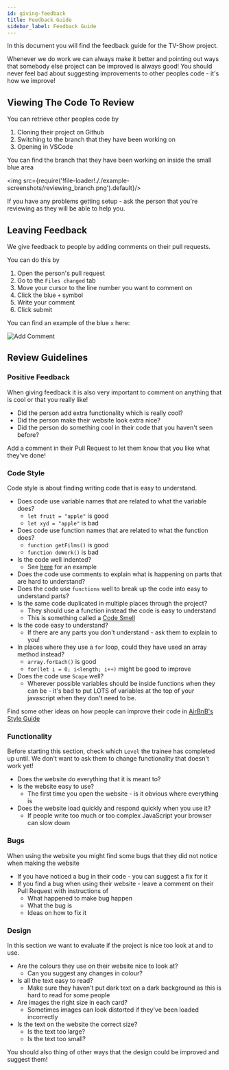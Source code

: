 ```yaml
---
id: giving-feedback
title: Feedback Guide
sidebar_label: Feedback Guide
---
```


In this document you will find the feedback guide for the TV-Show project.

Whenever we do work we can always make it better and pointing out ways that somebody else project can be improved is always good! You should never feel bad about suggesting improvements to other peoples code - it's how we improve!

## Viewing The Code To Review

You can retrieve other peoples code by

1. Cloning their project on Github
2. Switching to the branch that they have been working on
3. Opening in VSCode

You can find the branch that they have been working on inside the small blue area

<img src={require('!file-loader!././example-screenshots/reviewing_branch.png').default}/>

If you have any problems getting setup - ask the person that you're reviewing as they will be able to help you.

## Leaving Feedback

We give feedback to people by adding comments on their pull requests.

You can do this by

1. Open the person's pull request
2. Go to the `Files changed` tab
3. Move your cursor to the line number you want to comment on
4. Click the blue `+` symbol
5. Write your comment
6. Click submit

You can find an example of the blue `x` here:

![Add Comment](./example-screenshots/add_comment.png)

## Review Guidelines

### Positive Feedback

When giving feedback it is also very important to comment on anything that is cool or that you really like!

- Did the person add extra functionality which is really cool?
- Did the person make their website look extra nice?
- Did the person do something cool in their code that you haven't seen before?

Add a comment in their Pull Request to let them know that you like what they've done!

### Code Style

Code style is about finding writing code that is easy to understand.

- Does code use variable names that are related to what the variable does?
  - `let fruit = "apple"` is good
  - `let xyd = "apple"` is bad
- Does code use function names that are related to what the function does?
  - `function getFilms()` is good
  - `function doWork()` is bad
- Is the code well indented?
  - See [here](https://courses.cs.washington.edu/courses/cse154/18au/resources/styleguide/js/spacing-indentation-js.html) for an example
- Does the code use comments to explain what is happening on parts that are hard to understand?
- Does the code use `functions` well to break up the code into easy to understand parts?
- Is the same code duplicated in multiple places through the project?
  - They should use a function instead the code is easy to understand
  - This is something called a [Code Smell](https://sourcemaking.com/refactoring/smells)
- Is the code easy to understand?
  - If there are any parts you don't understand - ask them to explain to you!
- In places where they use a `for` loop, could they have used an array method instead?
  - `array.forEach()` is good
  - `for(let i = 0; i<length; i++)` might be good to improve
- Does the code use `Scope` well?
  - Wherever possible variables should be inside functions when they can be - it's bad to put LOTS of variables at the top of your javascript when they don't need to be.

Find some other ideas on how people can improve their code in [AirBnB's Style Guide](https://github.com/airbnb/javascript)

### Functionality

Before starting this section, check which `Level` the trainee has completed up until. We don't want to ask them to change functionality that doesn't work yet!

- Does the website do everything that it is meant to?
- Is the website easy to use?
  - The first time you open the website - is it obvious where everything is
- Does the website load quickly and respond quickly when you use it?
  - If people write too much or too complex JavaScript your browser can slow down

### Bugs

When using the website you might find some bugs that they did not notice when making the website

- If you have noticed a bug in their code - you can suggest a fix for it
- If you find a bug when using their website - leave a comment on their Pull Request with instructions of
  - What happened to make bug happen
  - What the bug is
  - Ideas on how to fix it

### Design

In this section we want to evaluate if the project is nice too look at and to use.

- Are the colours they use on their website nice to look at?
  - Can you suggest any changes in colour?
- Is all the text easy to read?
  - Make sure they haven't put dark text on a dark background as this is hard to read for some people
- Are images the right size in each card?
  - Sometimes images can look distorted if they've been loaded incorrectly
- Is the text on the website the correct size?
  - Is the text too large?
  - Is the text too small?

You should also thing of other ways that the design could be improved and suggest them!

